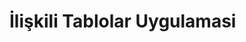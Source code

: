 # İlişkili Tablolar Uygulamasi

<img src="./Project-Image.PNG" alt="" />
<img src="./Project-Image-2.PNG" alt="" />



